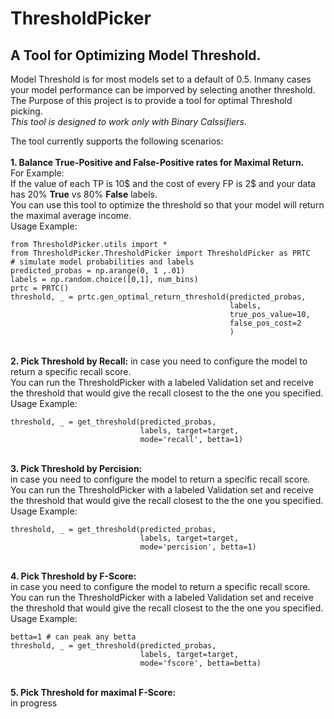 # ThresholdPicker
## A Tool for Optimizing Model Threshold.
Model Threshold is for most models set to a default of 0.5.
Inmany cases your model performance can be imporved by selecting another threshold.
The Purpose of this project is to provide a tool for optimal Threshold picking.<br>
*This tool is designed to work only with Binary Calssifiers*.<br>

The tool currently supports the following scenarios:<br><br>
**1. Balance True-Positive and False-Positive rates for Maximal Return.** <br>
For Example:<br> If the value of each TP is 10\$ and the 
cost of every FP is 2\$ and your data has 20% **True** vs 80% **False** labels.<br>
You can use this tool to optimize the threshold so that your model will
return the maximal average income.
<br>Usage Example:


    from ThresholdPicker.utils import *
    from ThresholdPicker.ThresholdPicker import ThresholdPicker as PRTC
    # simulate model probabilities and labels
    predicted_probas = np.arange(0, 1 ,.01)
    labels = np.random.choice([0,1], num_bins)
    prtc = PRTC()
    threshold, _ = prtc.gen_optimal_return_threshold(predicted_probas,
                                                     labels,
                                                     true_pos_value=10,
                                                     false_pos_cost=2
                                                     ) 
                                                     
<br>**2. Pick Threshold by Recall:**
   in case you need to configure the model to return a 
   specific recall score. <br>
   You can run the ThresholdPicker with a labeled Validation 
   set and receive the threshold that would give the recall 
   closest to the the one you specified. Usage Example:
   
    threshold, _ = get_threshold(predicted_probas,
                                 labels, target=target,
                                 mode='recall', betta=1) 
   
<br>**3. Pick Threshold by Percision:**<br>
   in case you need to configure the model to return a 
   specific recall score. <br>
   You can run the ThresholdPicker with a labeled Validation 
   set and receive the threshold that would give the recall 
   closest to the the one you specified. Usage Example:
   
    threshold, _ = get_threshold(predicted_probas,
                                 labels, target=target,
                                 mode='percision', betta=1) 
   
<br>**4. Pick Threshold by F-Score:**<br>
   in case you need to configure the model to return a 
   specific recall score. <br>
   You can run the ThresholdPicker with a labeled Validation 
   set and receive the threshold that would give the recall 
   closest to the the one you specified. Usage Example:
   
    betta=1 # can peak any betta 
    threshold, _ = get_threshold(predicted_probas,
                                 labels, target=target,
                                 mode='fscore', betta=betta)
   
<br>**5. Pick Threshold for maximal F-Score:**<br>
in progress